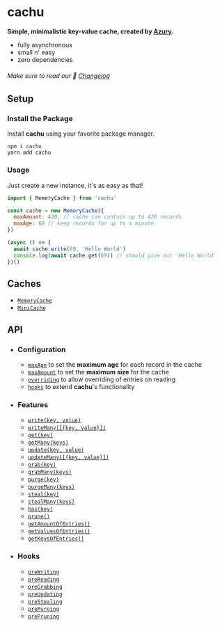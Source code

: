 # cachu

**Simple, minimalistic key-value cache, created by [Azury](https://azury.dev).**

- fully asynchronous
- small n' easy
- zero dependencies

###### Make sure to read our 📃 [Changelog](https://github.com/azurydev/cachu/blob/current/changelog.md)

## Setup

### Install the Package

Install **cachu** using your favorite package manager.

```sh-session
npm i cachu
yarn add cachu
```

### Usage

Just create a new instance, it's as easy as that!

```js
import { MemoryCache } from 'cachu'

const cache = new MemoryCache({
  maxAmount: 420, // cache can contain up to 420 records
  maxAge: 60 // keep records for up to a minute
})

(async () => {
  await cache.write(69, 'Hello World')
  console.log(await cache.get(69)) // should give out 'Hello World'
})()
```

## Caches

- [`MemoryCache`](https://github.com/azurydev/cachu/blob/current/guide/caches/MemoryCache.md)
- [`MiniCache`](https://github.com/azurydev/cachu/blob/current/guide/caches/MiniCache.md)

## API

- ### Configuration

  - [`maxAge`](https://github.com/azurydev/cachu/blob/current/guide/configuration/maxAge.md) to set the **maximum age** for each record in the cache
  - [`maxAmount`](https://github.com/azurydev/cachu/blob/current/guide/configuration/maxAmount.md) to set the **maximum size** for the cache
  - [`overriding`](https://github.com/azurydev/cachu/blob/current/guide/configuration/overriding.md) to allow overriding of entries on reading
  - [`hooks`](https://github.com/azurydev/cachu/blob/current/guide/configuration/hooks.md) to extend **cachu**'s functionality

- ### Features

  - [`write(key, value)`](https://github.com/azurydev/cachu/blob/current/guide/features/write.md)
  - [`writeMany([{key, value}])`](https://github.com/azurydev/cachu/blob/current/guide/features/writeMany.md)
  - [`get(key)`](https://github.com/azurydev/cachu/blob/current/guide/features/get.md)
  - [`getMany(keys)`](https://github.com/azurydev/cachu/blob/current/guide/features/getMany.md)
  - [`update(key, value)`](https://github.com/azurydev/cachu/blob/current/guide/features/modify.md)
  - [`updateMany([{key, value}])`](https://github.com/azurydev/cachu/blob/current/guide/features/modifyMany.md)
  - [`grab(key)`](https://github.com/azurydev/cachu/blob/current/guide/features/grab.md)
  - [`grabMany(keys)`](https://github.com/azurydev/cachu/blob/current/guide/features/grabMany.md)
  - [`purge(key)`](https://github.com/azurydev/cachu/blob/current/guide/features/purge.md)
  - [`purgeMany(keys)`](https://github.com/azurydev/cachu/blob/current/guide/features/purgeMany.md)
  - [`steal(key)`](https://github.com/azurydev/cachu/blob/current/guide/features/steal.md)
  - [`stealMany(keys)`](https://github.com/azurydev/cachu/blob/current/guide/features/stealMany.md)
  - [`has(key)`](https://github.com/azurydev/cachu/blob/current/guide/features/has.md)
  - [`prune()`](https://github.com/azurydev/cachu/blob/current/guide/features/prune.md)
  - [`getAmountOfEntries()`](https://github.com/azurydev/cachu/blob/current/guide/features/getAmountOfEntries.md)
  - [`getValuesOfEntries()`](https://github.com/azurydev/cachu/blob/current/guide/features/getValuesOfEntries.md)
  - [`getKeysOfEntries()`](https://github.com/azurydev/cachu/blob/current/guide/features/getKeysOfEntries.md)

- ### Hooks

  - [`preWriting`](https://github.com/azurydev/cachu/blob/current/guide/hooks/preWriting.md)
  - [`preReading`](https://github.com/azurydev/cachu/blob/current/guide/hooks/preReading.md)
  - [`preGrabbing`](https://github.com/azurydev/cachu/blob/current/guide/hooks/preGrabbing.md)
  - [`preUpdating`](https://github.com/azurydev/cachu/blob/current/guide/hooks/preUpdating.md)
  - [`preStealing`](https://github.com/azurydev/cachu/blob/current/guide/hooks/preStealing.md)
  - [`prePurging`](https://github.com/azurydev/cachu/blob/current/guide/hooks/prePurging.md)
  - [`prePruning`](https://github.com/azurydev/cachu/blob/current/guide/hooks/prePruning.md)
  
